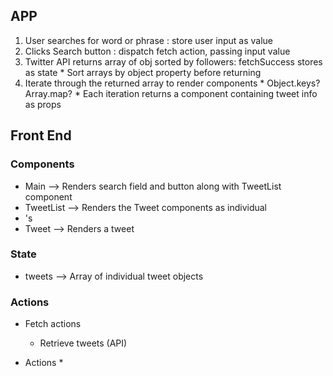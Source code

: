 ## APP
  1. User searches for word or phrase                    : store user input as value
  2. Clicks Search button                                : dispatch fetch action, passing input value
  3. Twitter API returns array of obj sorted by followers: fetchSuccess stores as state
    * Sort arrays by object property before returning
  4. Iterate through the returned array to render components
    * Object.keys? Array.map?
    * Each iteration returns a component containing tweet info as props



## Front End

### Components
  * Main            -->   Renders search field and button along with TweetList component
  * TweetList       -->   Renders the Tweet components as individual <li>'s
  * Tweet           -->   Renders a tweet     


### State
  * tweets          -->   Array of individual tweet objects


### Actions
  * Fetch actions
    * Retrieve tweets (API)

  * Actions
    *
